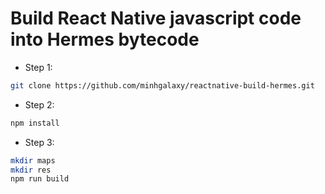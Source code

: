# Build React Native javascript code into Hermes bytecode

- Step 1:
```bash
git clone https://github.com/minhgalaxy/reactnative-build-hermes.git
```

- Step 2:
```bash
npm install
```

- Step 3:
```bash
mkdir maps
mkdir res
npm run build
```
